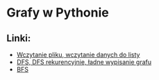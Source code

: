 # Grafy w Pythonie

## Linki:
 - [Wczytanie pliku, wczytanie danych do listy](https://github.com/NeQ34/PythonProjects/tree/master/21.10.24-Lab2)
 - [DFS, DFS rekurencyjnie, ładne wypisanie grafu](https://github.com/NeQ34/PythonProjects/tree/master/28.10.24(OD))
 - [BFS](https://github.com/NeQ34/PythonProjects/tree/master/04.11.24)
